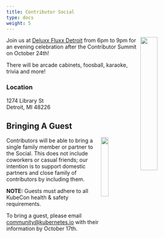 ```yaml
---
title: Contributor Social
type: docs
weight: 5
---
```


<img align="right" src="/events/2022/kcsna/deluxx-fluxx-1.png" width="30%">
Join us at 
<a href="https://www.deluxxfluxx.com/deluxx-fluxx-detroit" rel="noopener noreferrer" target="_blank">Deluxx Fluxx Detroit</a>
from 6pm to 9pm for an evening celebration after the Contributor Summit on October 24th!

There will be arcade cabinets, foosball, karaoke, trivia and more!

### Location

1274 Library St<br>
Detroit, MI 48226<br>

## Bringing A Guest

<img align="right" src="/events/2022/kcsna/deluxx-fluxx-2.png" width="20%">

Contributors will be able to bring a single family member or  partner to the
Social. This does not include coworkers or casual friends; our intention is
to support domestic partners and close family of contributors by including
them.

**NOTE:** Guests must adhere to all KubeCon health & safety requirements.

To bring a guest, please email community@kubernetes.io with their information by October 17th.
